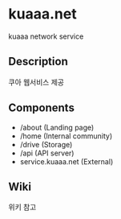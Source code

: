 # kuaaa.net
kuaaa network service

## Description
쿠아 웹서비스 제공

## Components
* /about (Landing page)
* /home (Internal community)
* /drive (Storage)
* /api (API server)
* service.kuaaa.net (External)

## Wiki
위키 참고
